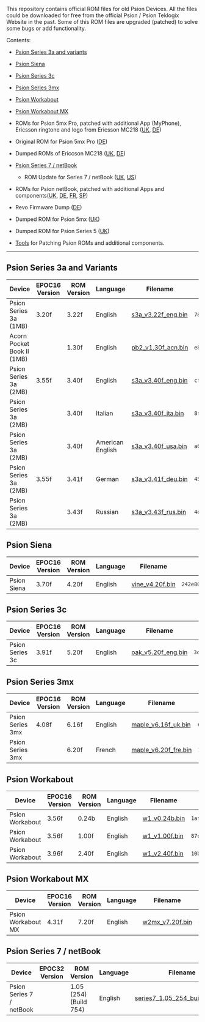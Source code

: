 This repository contains official ROM files for old Psion Devices.
All the files could be downloaded for free from the official Psion / Psion Teklogix Website in the past.
Some of this ROM files are upgraded (patched) to solve some bugs or add functionality.

Contents:

- [Psion Series 3a and variants](#psion-series-3a-and-variants)
- [Psion Siena](#psion-siena)
- [Psion Series 3c](#psion-series-3c)
- [Psion Series 3mx](#psion-series-3mx)
- [Psion Workabout](#psion-workabout)
- [Psion Workabout MX](#psion-workabout-mx)
- ROMs for Psion 5mx Pro, patched with additional App (MyPhone), Ericsson ringtone and logo from Ericsson MC218 ([UK](5mxPro/UK/), [DE](5mxPro/DE/))
- Original ROM for Psion 5mx Pro ([DE](5mxPro/DE_orig/))
- Dumped ROMs of Ericcson MC218 ([UK](MC218/UK/), [DE](MC218/DE/))
- [Psion Series 7 / netBook](#psion-series-7--netbook)
  - ROM Update for Series 7 / netBook ([UK](Series7/Updates/UK/), [US](Series7/Updates/US/))

- ROMs for Psion netBook, patched with additional Apps and components([UK](netBook/UK/), [DE](netBook/DE), [FR](netBook/FR/), [SP](netBook/SP/))
- Revo Firmware Dump ([DE](Revo/DE/))
- Dumped ROM for Psion 5mx ([UK](5mx/UK/))
- Dumped ROM for Psion Series 5 ([UK](Series5/UK/))
- [Tools](Tools/) for Patching Psion ROMs and additional components.

---

## Psion Series 3a and Variants

| Device                     | EPOC16 Version | ROM Version | Language         | Filename                                          | MD5 Checksum                       |
| -------------------------- | -------------- | ----------- | ---------------- | ------------------------------------------------- | ---------------------------------- |
| Psion Series 3a (1MB)      | 3.20f          | 3.22f       | English          | [s3a_v3.22f_eng.bin](Series3a/s3a_v3.22f_eng.bin) | `782048b4bdca628b01a7f853b6ec4c70` |
| Acorn Pocket Book II (1MB) |                | 1.30f       | English          | [pb2_v1.30f_acn.bin](Series3a/pb2_v1.30f_acn.bin) | `e8eb24cba162fef331519b7c55136537` |
| Psion Series 3a (2MB)      | 3.55f          | 3.40f       | English          | [s3a_v3.40f_eng.bin](Series3a/s3a_v3.40f_eng.bin) | `cfcd7be36fad529405d3abd48294af31` |
| Psion Series 3a (2MB)      |                | 3.40f       | Italian          | [s3a_v3.40f_ita.bin](Series3a/s3a_v3.40f_ita.bin) | `8f9e750bb628c6f3c3189b50475215a5` |
| Psion Series 3a (2MB)      |                | 3.40f       | American English | [s3a_v3.40f_usa.bin](Series3a/s3a_v3.40f_usa.bin) | `a6264f08982608391843a7f331b6404b` |
| Psion Series 3a (2MB)      | 3.55f          | 3.41f       | German           | [s3a_v3.41f_deu.bin](Series3a/s3a_v3.41f_deu.bin) | `45c8db03c357e5784158f966c5de7018` |
| Psion Series 3a (2MB)      |                | 3.43f       | Russian          | [s3a_v3.43f_rus.bin](Series3a/s3a_v3.43f_rus.bin) | `4ebca4c28c3cc5317206e4103a1b702a` |

## Psion Siena

| Device      | EPOC16 Version | ROM Version | Language | Filename                                 | MD5 Checksum                       |
| ----------- | -------------- | ----------- | -------- | ---------------------------------------- | ---------------------------------- |
| Psion Siena | 3.70f          | 4.20f       | English  | [vine_v4.20f.bin](Siena/vine_v4.20f.bin) | `242e80fdbf9b353a05f6ff4d1db1c769` |

## Psion Series 3c

| Device          | EPOC16 Version | ROM  Version | Language | Filename                                          | MD5 Checksum                       |
| --------------- | -------------- | ------------ | -------- | ------------------------------------------------- | ---------------------------------- |
| Psion Series 3c | 3.91f          | 5.20f        | English  | [oak_v5.20f_eng.bin](Series3c/oak_v5.20f_eng.bin) | `3c1a079f53c00916e8d0dc11b35a0390` |

## Psion Series 3mx

| Device           | EPOC16 Version | ROM  Version | Language | Filename                                               | MD5 Checksum                       |
| ---------------- | -------------- | ------------ | -------- | ------------------------------------------------------ | ---------------------------------- |
| Psion Series 3mx | 4.08f          | 6.16f        | English  | [maple_v6.16f_uk.bin](Series3mx/maple_v6.16f_uk.bin)   | `64572cc3522447179d1e6f3b8fb45360` |
| Psion Series 3mx |                | 6.20f        | French   | [maple_v6.20f_fre.bin](Series3mx/maple_v6.20f_fre.bin) | `1b367e2fb862545cf420ff74a7f85ea7` |

## Psion Workabout 

| Device          | EPOC16 Version | ROM  Version | Language | Filename                                 | MD5 Checksum                       |
| --------------- | -------------- | ------------ | -------- | ---------------------------------------- | ---------------------------------- |
| Psion Workabout | 3.56f          | 0.24b        | English  | [w1_v0.24b.bin](Workabout/w1_v0.24b.bin) | `1afac14fe87e19e7d29d494177dc58d9` |
| Psion Workabout | 3.56f          | 1.00f        | English  | [w1_v1.00f.bin](Workabout/w1_v1.00f.bin) | `87c84a27bc71df5e19ac1208735a7a1e` |
| Psion Workabout | 3.96f          | 2.40f        | English  | [w1_v2.40f.bin](Workabout/w1_v2.40f.bin) | `10b9a0c9174aec0316571827dce42013` |

## Psion Workabout MX

| Device             | EPOC16 Version | ROM  Version | Language | Filename                                       | MD5 Checksum                       |
| ------------------ | -------------- | ------------ | -------- | ---------------------------------------------- | ---------------------------------- |
| Psion Workabout MX | 4.31f          | 7.20f        | English  | [w2mx_v7.20f.bin](WorkaboutMX/w2mx_v7.20f.bin) | `d5e5c2aa32f9888e7fec8d2214f1547e` |

## Psion Series 7 / netBook

| Device                   | EPOC32 Version | ROM  Version           | Language | Filename                                                                 | MD5 Checksum                       |
| ------------------------ | -------------- | ---------------------- | -------- | ------------------------------------------------------------------------ | ---------------------------------- |
| Psion Series 7 / netBook |                | 1.05 (254) (Build 754) | English  | [series7_1.05_254_build_756.bin](Series7/series7_1.05_254_build_756.bin) | `c78c3cf48d2fd7b8f0d5bc9cadd79159` |

